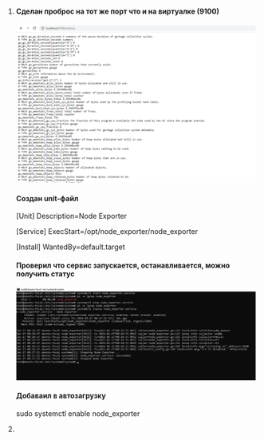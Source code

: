 1.  #### Сделан проброс на тот же порт что и на виртуалке (9100)

    ![screenshot](https://github.com/gorinich666/netology.devops/blob/main/NodeExporter.png?raw=true)
    #### Создан unit-файл
    
    [Unit]
    Description=Node Exporter
 
    [Service]
    ExecStart=/opt/node_exporter/node_exporter

 
    [Install]
    WantedBy=default.target
    
    #### Проверил что сервис запускается, останавливается, можно получить статус
    
    ![screenshot](https://github.com/gorinich666/netology.devops/blob/main/Systemctl.png?raw=true)
    
    #### Добаваил в автозагрузку
    
    sudo systemctl enable node_exporter
2.
